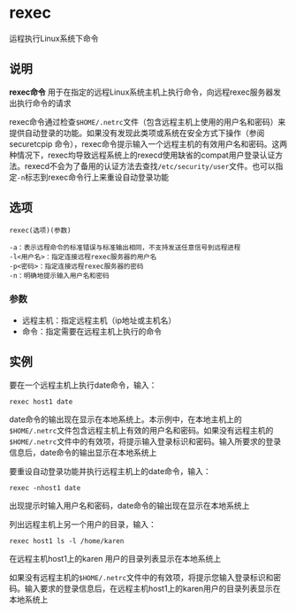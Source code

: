 rexec
===

运程执行Linux系统下命令 

## 说明

**rexec命令** 用于在指定的远程Linux系统主机上执行命令，向远程rexec服务器发出执行命令的请求

rexec命令通过检查`$HOME/.netrc`文件（包含远程主机上使用的用户名和密码）来提供自动登录的功能。如果没有发现此类项或系统在安全方式下操作（参阅 securetcpip 命令），rexec命令提示输入一个远程主机的有效用户名和密码。这两种情况下，rexec均导致远程系统上的rexecd使用缺省的compat用户登录认证方法。rexecd不会为了备用的认证方法去查找`/etc/security/user`文件。也可以指定`-n`标志到rexec命令行上来重设自动登录功能

## 选项

```
rexec(选项)(参数)
```

  

```
-a：表示远程命令的标准错误与标准输出相同，不支持发送任意信号到远程进程
-l<用户名>：指定连接远程rexec服务器的用户名
-p<密码>：指定连接远程rexec服务器的密码
-n：明确地提示输入用户名和密码
```

### 参数  

*   远程主机：指定远程主机（ip地址或主机名）
*   命令：指定需要在远程主机上执行的命令

## 实例

要在一个远程主机上执行date命令，输入：

```
rexec host1 date
```

date命令的输出现在显示在本地系统上。本示例中，在本地主机上的`$HOME/.netrc`文件包含远程主机上有效的用户名和密码。如果没有远程主机的`$HOME/.netrc`文件中的有效项，将提示输入登录标识和密码。输入所要求的登录信息后，date命令的输出显示在本地系统上

要重设自动登录功能并执行远程主机上的date命令，输入：

```
rexec -nhost1 date
```

出现提示时输入用户名和密码，date命令的输出现在显示在本地系统上

列出远程主机上另一个用户的目录，输入：

```
rexec host1 ls -l /home/karen
```

在远程主机host1上的karen 用户的目录列表显示在本地系统上

如果没有远程主机的`$HOME/.netrc`文件中的有效项，将提示您输入登录标识和密码。输入要求的登录信息后，在远程主机host1上的karen用户的目录列表显示在本地系统上



